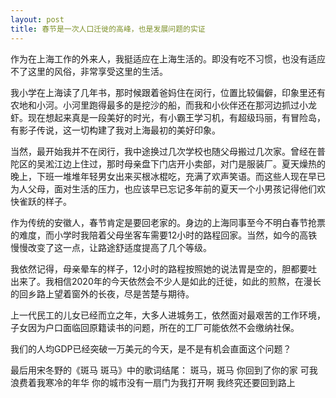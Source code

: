 ```yaml
---
layout: post
title: 春节是一次人口迁徙的高峰，也是发展问题的实证
---
```




作为在上海工作的外来人，我挺适应在上海生活的。即没有吃不习惯，也没有适应不了这里的风俗，非常享受这里的生活。

我小学在上海读了几年书，那时候跟着爸妈住在闵行，位置比较偏僻，印象里还有农地和小河。小河里跑得最多的是挖沙的船，而我和小伙伴还在那河边抓过小龙虾。现在想起来真是一段美好的时光，有小霸王学习机，有超级玛丽，有冒险岛，有影子传说，这一切构建了我对上海最初的美好印象。

当然，最开始我并不在闵行，我中途换过几次学校也随父母搬过几次家。曾经在普陀区的吴淞江边上住过，那时母亲盘下门店开小卖部，对门是服装厂。夏天燥热的晚上，下班一堆堆年轻男女出来买根冰棍吃，充满了欢声笑语。而这些人现在早已为人父母，面对生活的压力，也应该早已忘记多年前的夏天一个小男孩记得他们欢快雀跃的样子。

作为传统的安徽人，春节肯定是要回老家的。身边的上海同事至今不明白春节抢票的难度，而小学时我陪着父母坐客车需要12小时的路程回家。当然，如今的高铁慢慢改变了这一点，让路途舒适度提高了几个等级。

我依然记得，母亲晕车的样子，12小时的路程按照她的说法胃是空的，胆都要吐出来了。我相信2020年的今天依然会不少人是如此的迁徙，如此的煎熬，在漫长的回乡路上望着窗外的长夜，尽是苦楚与期待。

上一代民工的儿女已经而立之年，大多人进城务工，依然面对最艰苦的工作环境，子女因为户口面临回原籍读书的问题，所在的工厂可能依然不会缴纳社保。

我们的人均GDP已经突破一万美元的今天，是不是有机会直面这个问题？

最后用宋冬野的《斑马 斑马》中的歌词结尾：
斑马，斑马 你回到了你的家
可我浪费着我寒冷的年华
你的城市没有一扇门为我打开啊
我终究还要回到路上


[image-1]:	http://ww1.sinaimg.cn/large/006Zd1Mogy1gbcfe8qkftj32c0340u0y.jpg
